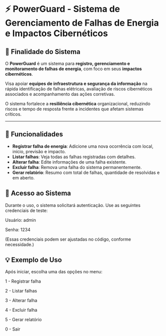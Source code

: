 # ⚡ PowerGuard - Sistema de Gerenciamento de Falhas de Energia e Impactos Cibernéticos

## 📖 Finalidade do Sistema

O **PowerGuard** é um sistema para **registro, gerenciamento e monitoramento de falhas de energia**, com foco em seus **impactos cibernéticos**.

Visa apoiar **equipes de infraestrutura e segurança da informação** na rápida identificação de falhas elétricas, avaliação de riscos cibernéticos associados e acompanhamento das ações corretivas.

O sistema fortalece a **resiliência cibernética** organizacional, reduzindo riscos e tempo de resposta frente a incidentes que afetam sistemas críticos.

---

## 🚀 Funcionalidades

- **Registrar falha de energia**: Adicione uma nova ocorrência com local, início, previsão e impacto.
- **Listar falhas**: Veja todas as falhas registradas com detalhes.
- **Alterar falha**: Edite informações de uma falha existente.
- **Excluir falha**: Remova uma falha do sistema permanentemente.
- **Gerar relatório**: Resumo com total de falhas, quantidade de resolvidas e em aberto.

## 🔑 Acesso ao Sistema
Durante o uso, o sistema solicitará autenticação. Use as seguintes credenciais de teste:

Usuário: admin

Senha: 1234

(Essas credenciais podem ser ajustadas no código, conforme necessidade.)

## 💡 Exemplo de Uso
Após iniciar, escolha uma das opções no menu:

1 - Registrar falha

2 - Listar falhas

3 - Alterar falha

4 - Excluir falha

5 - Gerar relatório

0 - Sair


